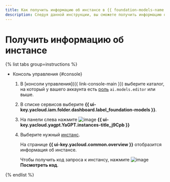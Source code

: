 ```yaml
---
title: Как получить информацию об инстансе в {{ foundation-models-name }}
description: Следуя данной инструкции, вы сможете получить информацию об инстансе в {{ foundation-models-name }} в консоли управления.
---
```


# Получить информацию об инстансе

{% list tabs group=instructions %}

- Консоль управления {#console}

  1. В [консоли управления]({{ link-console-main }}) выберите каталог, на который у вашего аккаунта есть [роль](../../security/index.md#ai-models-editor) `ai.models.editor` или выше.
  1. В списке сервисов выберите **{{ ui-key.yacloud.iam.folder.dashboard.label_foundation-models }}**.
  1. На панели слева нажмите ![image](../../../_assets/console-icons/server.svg) **{{ ui-key.yacloud.yagpt.YaGPT.instances-title_j9Cpb }}**
  1. Выберите нужный [инстанс](../../concepts/generation/dedicated-instance.md).

      На странице **{{ ui-key.yacloud.common.overview }}** отобразится информация об инстансе.

      Чтобы получить код запроса к инстансу, нажмите ![image](../../../_assets/console-icons/code.svg) **Посмотреть код**.

{% endlist %}